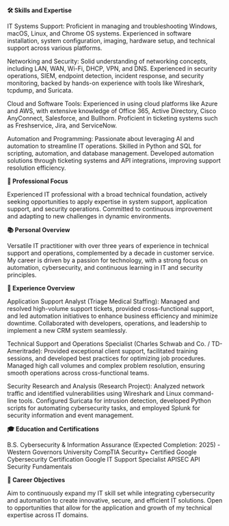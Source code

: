 **🛠️ Skills and Expertise**

IT Systems Support: Proficient in managing and troubleshooting Windows, macOS, Linux, and Chrome OS systems. Experienced in software installation, system configuration, imaging, hardware setup, and technical support across various platforms.

Networking and Security: Solid understanding of networking concepts, including LAN, WAN, Wi-Fi, DHCP, VPN, and DNS. Experienced in security operations, SIEM, endpoint detection, incident response, and security monitoring, backed by hands-on experience with tools like Wireshark, tcpdump, and Suricata.

Cloud and Software Tools: Experienced in using cloud platforms like Azure and AWS, with extensive knowledge of Office 365, Active Directory, Cisco AnyConnect, Salesforce, and Bullhorn. Proficient in ticketing systems such as Freshservice, Jira, and ServiceNow.

Automation and Programming: Passionate about leveraging AI and automation to streamline IT operations. Skilled in Python and SQL for scripting, automation, and database management. Developed automation solutions through ticketing systems and API integrations, improving support resolution efficiency.

**🤖 Professional Focus**

Experienced IT professional with a broad technical foundation, actively seeking opportunities to apply expertise in system support, application support, and security operations. Committed to continuous improvement and adapting to new challenges in dynamic environments.

**📚 Personal Overview**

Versatile IT practitioner with over three years of experience in technical support and operations, complemented by a decade in customer service. My career is driven by a passion for technology, with a strong focus on automation, cybersecurity, and continuous learning in IT and security principles.

**🌟 Experience Overview**

Application Support Analyst (Triage Medical Staffing): Managed and resolved high-volume support tickets, provided cross-functional support, and led automation initiatives to enhance business efficiency and minimize downtime. Collaborated with developers, operations, and leadership to implement a new CRM system seamlessly.

Technical Support and Operations Specialist (Charles Schwab and Co. / TD-Ameritrade): Provided exceptional client support, facilitated training sessions, and developed best practices for optimizing job procedures. Managed high call volumes and complex problem resolution, ensuring smooth operations across cross-functional teams.

Security Research and Analysis (Research Project): Analyzed network traffic and identified vulnerabilities using Wireshark and Linux command-line tools. Configured Suricata for intrusion detection, developed Python scripts for automating cybersecurity tasks, and employed Splunk for security information and event management.

**🎓 Education and Certifications**

B.S. Cybersecurity & Information Assurance (Expected Completion: 2025) - Western Governors University
CompTIA Security+ Certified
Google Cybersecurity Certification
Google IT Support Specialist
APISEC API Security Fundamentals

**🚀 Career Objectives**

Aim to continuously expand my IT skill set while integrating cybersecurity and automation to create innovative, secure, and efficient IT solutions. Open to opportunities that allow for the application and growth of my technical expertise across IT domains.

